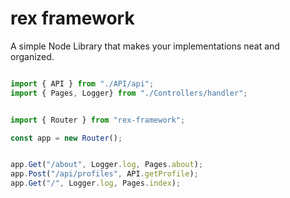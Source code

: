 # rex framework

A simple Node Library that makes your implementations neat and organized.
```js

import { API } from "./API/api";
import { Pages, Logger} from "./Controllers/handler";


import { Router } from "rex-framework";

const app = new Router();


app.Get("/about", Logger.log, Pages.about);
app.Post("/api/profiles", API.getProfile);
app.Get("/", Logger.log, Pages.index);

```



